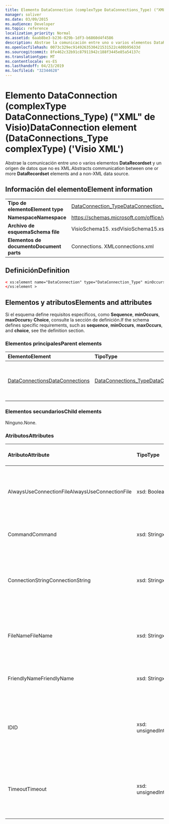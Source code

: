 ```yaml
---
title: Elemento DataConnection (complexType DataConnections_Type) ("XML" de Visio)
manager: soliver
ms.date: 03/09/2015
ms.audience: Developer
ms.topic: reference
localization_priority: Normal
ms.assetid: 6aab8be3-b236-029b-1df3-b6860d4f4586
description: Abstrae la comunicación entre uno o varios elementos DataRecordset y un origen de datos que no es XML.
ms.openlocfilehash: 0073c329ec9149263530421531522c4d0b95633d
ms.sourcegitcommit: 8fe462c32b91c87911942c188f3445e85a54137c
ms.translationtype: MT
ms.contentlocale: es-ES
ms.lasthandoff: 04/23/2019
ms.locfileid: "32344628"
---
```

# <a name="dataconnection-element-dataconnectionstype-complextype-visio-xml"></a><span data-ttu-id="5e0c3-103">Elemento DataConnection (complexType DataConnections_Type) ("XML" de Visio)</span><span class="sxs-lookup"><span data-stu-id="5e0c3-103">DataConnection element (DataConnections_Type complexType) ('Visio XML')</span></span>

<span data-ttu-id="5e0c3-104">Abstrae la comunicación entre uno o varios elementos **DataRecordset** y un origen de datos que no es XML.</span><span class="sxs-lookup"><span data-stu-id="5e0c3-104">Abstracts communication between one or more **DataRecordset** elements and a non-XML data source.</span></span> 
  
## <a name="element-information"></a><span data-ttu-id="5e0c3-105">Información del elemento</span><span class="sxs-lookup"><span data-stu-id="5e0c3-105">Element information</span></span>

|||
|:-----|:-----|
|<span data-ttu-id="5e0c3-106">**Tipo de elemento**</span><span class="sxs-lookup"><span data-stu-id="5e0c3-106">**Element type**</span></span> <br/> |[<span data-ttu-id="5e0c3-107">DataConnection_Type</span><span class="sxs-lookup"><span data-stu-id="5e0c3-107">DataConnection_Type</span></span>](dataconnection_type-complextypevisio-xml.md) <br/> |
|<span data-ttu-id="5e0c3-108">**Namespace**</span><span class="sxs-lookup"><span data-stu-id="5e0c3-108">**Namespace**</span></span> <br/> |https://schemas.microsoft.com/office/visio/2012/main  <br/> |
|<span data-ttu-id="5e0c3-109">**Archivo de esquema**</span><span class="sxs-lookup"><span data-stu-id="5e0c3-109">**Schema file**</span></span> <br/> |<span data-ttu-id="5e0c3-110">VisioSchema15. xsd</span><span class="sxs-lookup"><span data-stu-id="5e0c3-110">VisioSchema15.xsd</span></span>  <br/> |
|<span data-ttu-id="5e0c3-111">**Elementos de documento**</span><span class="sxs-lookup"><span data-stu-id="5e0c3-111">**Document parts**</span></span> <br/> |<span data-ttu-id="5e0c3-112">Connections. XML</span><span class="sxs-lookup"><span data-stu-id="5e0c3-112">connections.xml</span></span>  <br/> |
   
## <a name="definition"></a><span data-ttu-id="5e0c3-113">Definición</span><span class="sxs-lookup"><span data-stu-id="5e0c3-113">Definition</span></span>

```XML
< xs:element name="DataConnection" type="DataConnection_Type" minOccurs="1" maxOccurs="unbounded" >
</xs:element >
```

## <a name="elements-and-attributes"></a><span data-ttu-id="5e0c3-114">Elementos y atributos</span><span class="sxs-lookup"><span data-stu-id="5e0c3-114">Elements and attributes</span></span>

<span data-ttu-id="5e0c3-115">Si el esquema define requisitos específicos, como **Sequence**, **minOccurs**, **maxOccurs**y **Choice**, consulte la sección de definición.</span><span class="sxs-lookup"><span data-stu-id="5e0c3-115">If the schema defines specific requirements, such as **sequence**, **minOccurs**, **maxOccurs**, and **choice**, see the definition section.</span></span> 
  
### <a name="parent-elements"></a><span data-ttu-id="5e0c3-116">Elementos principales</span><span class="sxs-lookup"><span data-stu-id="5e0c3-116">Parent elements</span></span>

|<span data-ttu-id="5e0c3-117">**Elemento**</span><span class="sxs-lookup"><span data-stu-id="5e0c3-117">**Element**</span></span>|<span data-ttu-id="5e0c3-118">**Tipo**</span><span class="sxs-lookup"><span data-stu-id="5e0c3-118">**Type**</span></span>|<span data-ttu-id="5e0c3-119">**Descripción**</span><span class="sxs-lookup"><span data-stu-id="5e0c3-119">**Description**</span></span>|
|:-----|:-----|:-----|
|[<span data-ttu-id="5e0c3-120">DataConnections</span><span class="sxs-lookup"><span data-stu-id="5e0c3-120">DataConnections</span></span>](dataconnections-elementvisio-xml.md) <br/> |[<span data-ttu-id="5e0c3-121">DataConnections_Type</span><span class="sxs-lookup"><span data-stu-id="5e0c3-121">DataConnections_Type</span></span>](dataconnections_type-complextypevisio-xml.md) <br/> |<span data-ttu-id="5e0c3-122">Contiene los elementos **DataConnection** del documento.</span><span class="sxs-lookup"><span data-stu-id="5e0c3-122">Contains the **DataConnection** elements for the document.</span></span>  <br/> |
   
### <a name="child-elements"></a><span data-ttu-id="5e0c3-123">Elementos secundarios</span><span class="sxs-lookup"><span data-stu-id="5e0c3-123">Child elements</span></span>

<span data-ttu-id="5e0c3-124">Ninguno.</span><span class="sxs-lookup"><span data-stu-id="5e0c3-124">None.</span></span>
  
### <a name="attributes"></a><span data-ttu-id="5e0c3-125">Atributos</span><span class="sxs-lookup"><span data-stu-id="5e0c3-125">Attributes</span></span>

|<span data-ttu-id="5e0c3-126">**Atributo**</span><span class="sxs-lookup"><span data-stu-id="5e0c3-126">**Attribute**</span></span>|<span data-ttu-id="5e0c3-127">**Tipo**</span><span class="sxs-lookup"><span data-stu-id="5e0c3-127">**Type**</span></span>|<span data-ttu-id="5e0c3-128">**Obligatorio**</span><span class="sxs-lookup"><span data-stu-id="5e0c3-128">**Required**</span></span>|<span data-ttu-id="5e0c3-129">**Descripción**</span><span class="sxs-lookup"><span data-stu-id="5e0c3-129">**Description**</span></span>|<span data-ttu-id="5e0c3-130">**Posibles valores**</span><span class="sxs-lookup"><span data-stu-id="5e0c3-130">**Possible values**</span></span>|
|:-----|:-----|:-----|:-----|:-----|
|<span data-ttu-id="5e0c3-131">AlwaysUseConnectionFile</span><span class="sxs-lookup"><span data-stu-id="5e0c3-131">AlwaysUseConnectionFile</span></span>  <br/> |<span data-ttu-id="5e0c3-132">xsd: Boolean</span><span class="sxs-lookup"><span data-stu-id="5e0c3-132">xsd:boolean</span></span>  <br/> |<span data-ttu-id="5e0c3-133">opcional</span><span class="sxs-lookup"><span data-stu-id="5e0c3-133">optional</span></span>  <br/> |<span data-ttu-id="5e0c3-134">El valor predeterminado es False.</span><span class="sxs-lookup"><span data-stu-id="5e0c3-134">The default value is false.</span></span> <span data-ttu-id="5e0c3-135">Para obtener más información, vea los Comentarios.</span><span class="sxs-lookup"><span data-stu-id="5e0c3-135">See Remarks for more information.</span></span>  <br/> |<span data-ttu-id="5e0c3-136">Valores del tipo xsd: Boolean.</span><span class="sxs-lookup"><span data-stu-id="5e0c3-136">Values of the xsd:boolean type.</span></span>  <br/> |
|<span data-ttu-id="5e0c3-137">Command</span><span class="sxs-lookup"><span data-stu-id="5e0c3-137">Command</span></span>  <br/> |<span data-ttu-id="5e0c3-138">xsd: String</span><span class="sxs-lookup"><span data-stu-id="5e0c3-138">xsd:string</span></span>  <br/> |<span data-ttu-id="5e0c3-139">opcional</span><span class="sxs-lookup"><span data-stu-id="5e0c3-139">optional</span></span>  <br/> |<span data-ttu-id="5e0c3-140">La cadena de comando usada para consultar el origen de datos.</span><span class="sxs-lookup"><span data-stu-id="5e0c3-140">The command string used to query the data source.</span></span>  <br/> |<span data-ttu-id="5e0c3-141">Valores del tipo xsd: String.</span><span class="sxs-lookup"><span data-stu-id="5e0c3-141">Values of the xsd:string type.</span></span>  <br/> |
|<span data-ttu-id="5e0c3-142">ConnectionString</span><span class="sxs-lookup"><span data-stu-id="5e0c3-142">ConnectionString</span></span>  <br/> |<span data-ttu-id="5e0c3-143">xsd: String</span><span class="sxs-lookup"><span data-stu-id="5e0c3-143">xsd:string</span></span>  <br/> |<span data-ttu-id="5e0c3-144">opcional</span><span class="sxs-lookup"><span data-stu-id="5e0c3-144">optional</span></span>  <br/> |<span data-ttu-id="5e0c3-145">La cadena de conexión que define los parámetros necesarios para conectarse a un origen de datos.</span><span class="sxs-lookup"><span data-stu-id="5e0c3-145">The connection string that defines the parameters necessary to connect to a data source.</span></span>  <br/> |<span data-ttu-id="5e0c3-146">Valores del tipo xsd: String.</span><span class="sxs-lookup"><span data-stu-id="5e0c3-146">Values of the xsd:string type.</span></span>  <br/> |
|<span data-ttu-id="5e0c3-147">FileName</span><span class="sxs-lookup"><span data-stu-id="5e0c3-147">FileName</span></span>  <br/> |<span data-ttu-id="5e0c3-148">xsd: String</span><span class="sxs-lookup"><span data-stu-id="5e0c3-148">xsd:string</span></span>  <br/> |<span data-ttu-id="5e0c3-149">necesario</span><span class="sxs-lookup"><span data-stu-id="5e0c3-149">required</span></span>  <br/> |<span data-ttu-id="5e0c3-150">El nombre del archivo de conexión.</span><span class="sxs-lookup"><span data-stu-id="5e0c3-150">The name of the connection file.</span></span> <span data-ttu-id="5e0c3-151">Para obtener más información, vea los Comentarios.</span><span class="sxs-lookup"><span data-stu-id="5e0c3-151">See Remarks for more information.</span></span>  <br/> |<span data-ttu-id="5e0c3-152">Valores del tipo xsd: String.</span><span class="sxs-lookup"><span data-stu-id="5e0c3-152">Values of the xsd:string type.</span></span>  <br/> |
|<span data-ttu-id="5e0c3-153">FriendlyName</span><span class="sxs-lookup"><span data-stu-id="5e0c3-153">FriendlyName</span></span>  <br/> |<span data-ttu-id="5e0c3-154">xsd: String</span><span class="sxs-lookup"><span data-stu-id="5e0c3-154">xsd:string</span></span>  <br/> |<span data-ttu-id="5e0c3-155">opcional</span><span class="sxs-lookup"><span data-stu-id="5e0c3-155">optional</span></span>  <br/> |<span data-ttu-id="5e0c3-156">Un nombre de usuario proporcionado para la conexión de datos.</span><span class="sxs-lookup"><span data-stu-id="5e0c3-156">A user provided name for the data connection.</span></span>  <br/> |<span data-ttu-id="5e0c3-157">Valores del tipo xsd: String.</span><span class="sxs-lookup"><span data-stu-id="5e0c3-157">Values of the xsd:string type.</span></span>  <br/> |
|<span data-ttu-id="5e0c3-158">ID</span><span class="sxs-lookup"><span data-stu-id="5e0c3-158">ID</span></span>  <br/> |<span data-ttu-id="5e0c3-159">xsd: unsignedInt</span><span class="sxs-lookup"><span data-stu-id="5e0c3-159">xsd:unsignedInt</span></span>  <br/> |<span data-ttu-id="5e0c3-160">necesario</span><span class="sxs-lookup"><span data-stu-id="5e0c3-160">required</span></span>  <br/> |<span data-ttu-id="5e0c3-161">IDENTIFICADOR asignado por Visio para una conexión determinada, único dentro del documento.</span><span class="sxs-lookup"><span data-stu-id="5e0c3-161">The ID assigned by Visio for a given connection, unique within the document.</span></span>  <br/> |<span data-ttu-id="5e0c3-162">Valores del tipo xsd: unsignedInt.</span><span class="sxs-lookup"><span data-stu-id="5e0c3-162">Values of the xsd:unsignedInt type.</span></span>  <br/> |
|<span data-ttu-id="5e0c3-163">Timeout</span><span class="sxs-lookup"><span data-stu-id="5e0c3-163">Timeout</span></span>  <br/> |<span data-ttu-id="5e0c3-164">xsd: unsignedInt</span><span class="sxs-lookup"><span data-stu-id="5e0c3-164">xsd:unsignedInt</span></span>  <br/> |<span data-ttu-id="5e0c3-165">opcional</span><span class="sxs-lookup"><span data-stu-id="5e0c3-165">optional</span></span>  <br/> |<span data-ttu-id="5e0c3-166">Tiempo de espera en minutos al intentar establecer una conexión antes de terminar el intento.</span><span class="sxs-lookup"><span data-stu-id="5e0c3-166">The wait time in minutes while trying to establish a connection before terminating the attempt.</span></span>  <br/> |<span data-ttu-id="5e0c3-167">Valores del tipo xsd: unsignedInt.</span><span class="sxs-lookup"><span data-stu-id="5e0c3-167">Values of the xsd:unsignedInt type.</span></span>  <br/> |
   


